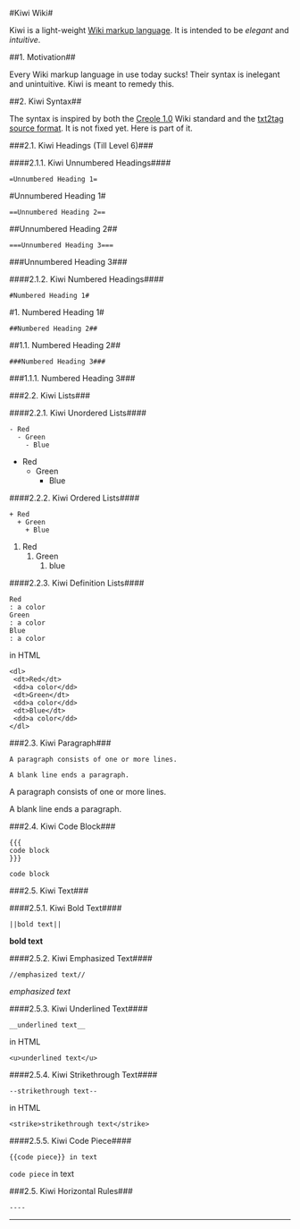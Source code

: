 #Kiwi Wiki#

Kiwi is a light-weight [Wiki markup
language](http://c2.com/cgi/wiki?WikiMarkupLanguage).  It is intended to be
*elegant* and *intuitive*.

##1. Motivation##

Every Wiki markup language in use today sucks!  Their syntax is inelegant and
unintuitive.  Kiwi is meant to remedy this.

##2. Kiwi Syntax##

The syntax is inspired by both the [Creole
1.0](http://www.wikicreole.org/wiki/Creole1.0) Wiki standard and the [txt2tag
source format](http://txt2tags.org/manpage.html#markup).  It is not fixed yet.
Here is part of it.

###2.1. Kiwi Headings (Till Level 6)###

####2.1.1. Kiwi Unnumbered Headings####

```
=Unnumbered Heading 1=
```

#Unnumbered Heading 1#

```
==Unnumbered Heading 2==
```

##Unnumbered Heading 2##

```
===Unnumbered Heading 3===
```

###Unnumbered Heading 3###

####2.1.2. Kiwi Numbered Headings####

```
#Numbered Heading 1#
```

#1. Numbered Heading 1#

```
##Numbered Heading 2##
```

##1.1. Numbered Heading 2##

```
###Numbered Heading 3###
```

###1.1.1. Numbered Heading 3###

###2.2. Kiwi Lists###

####2.2.1. Kiwi Unordered Lists####

```
- Red
  - Green
    - Blue
```

* Red
   * Green
      * Blue

####2.2.2. Kiwi Ordered Lists####

```
+ Red
  + Green
    + Blue
```

1. Red
   1. Green
      1. blue

####2.2.3. Kiwi Definition Lists####

```
Red
: a color
Green
: a color
Blue
: a color
```
in HTML

```
<dl>
 <dt>Red</dt>
 <dd>a color</dd>
 <dt>Green</dt>
 <dd>a color</dd>
 <dt>Blue</dt>
 <dd>a color</dd>
</dl>
```

###2.3. Kiwi Paragraph###

```
A paragraph consists of one or more lines.

A blank line ends a paragraph.
```

A paragraph consists of one or more lines.

A blank line ends a paragraph.

###2.4. Kiwi Code Block###

```
{{{
code block
}}}
```

```
code block
```

###2.5. Kiwi Text###

####2.5.1. Kiwi Bold Text####

```
||bold text||
```

**bold text**

####2.5.2. Kiwi Emphasized Text####

```
//emphasized text//
```

*emphasized text*

####2.5.3. Kiwi Underlined Text####

```
__underlined text__
```

in HTML

```
<u>underlined text</u>
```

####2.5.4. Kiwi Strikethrough Text####

```
--strikethrough text--
```

in HTML

```
<strike>strikethrough text</strike>
```

####2.5.5. Kiwi Code Piece####

```
{{code piece}} in text
```

`code piece` in text

###2.5. Kiwi Horizontal Rules###

```
----
```

----


